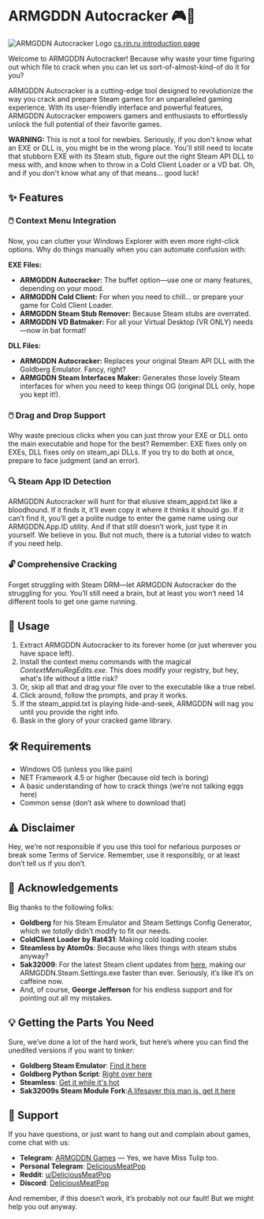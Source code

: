 # ARMGDDN Autocracker 🎮🔧
![ARMGDDN Autocracker Logo](https://github.com/KaladinDMP/ARMGDDN-Autocracker/assets/92135051/ebcf7a21-8e5d-44e2-9165-cb280d8d275c)
[cs.rin.ru introduction page](https://cs.rin.ru/forum/viewtopic.php?f=20&t=141375)


Welcome to ARMGDDN Autocracker! Because why waste your time figuring out which file to crack when you can let us sort-of-almost-kind-of do it for you?

ARMGDDN Autocracker is a cutting-edge tool designed to revolutionize the way you crack and prepare Steam games for an unparalleled gaming experience. With its user-friendly interface and powerful features, ARMGDDN Autocracker empowers gamers and enthusiasts to effortlessly unlock the full potential of their favorite games.

**WARNING:** This is not a tool for newbies. Seriously, if you don't know what an EXE or DLL is, you might be in the wrong place. You'll still need to locate that stubborn EXE with its Steam stub, figure out the right Steam API DLL to mess with, and know when to throw in a Cold Client Loader or a VD bat. Oh, and if you don't know what any of that means... good luck!

## ✨ Features

### 🖱️ Context Menu Integration
Now, you can clutter your Windows Explorer with even more right-click options. Why do things manually when you can automate confusion with:

**EXE Files:**
  - **ARMGDDN Autocracker:** The buffet option—use one or many features, depending on your mood.
  - **ARMGDDN Cold Client:** For when you need to chill... or prepare your game for Cold Client Loader.
  - **ARMGDDN Steam Stub Remover:** Because Steam stubs are overrated.
  - **ARMGDDN VD Batmaker:** For all your Virtual Desktop (VR ONLY) needs—now in bat format!

**DLL Files:**
  - **ARMGDDN Autocracker:** Replaces your original Steam API DLL with the Goldberg Emulator. Fancy, right?
  - **ARMGDDN Steam Interfaces Maker:** Generates those lovely Steam interfaces for when you need to keep things OG (original DLL only, hope you kept it!).

### 🖱️ Drag and Drop Support
Why waste precious clicks when you can just throw your EXE or DLL onto the main executable and hope for the best? Remember: EXE fixes only on EXEs, DLL fixes only on steam_api DLLs. If you try to do both at once, prepare to face judgment (and an error).

### 🔍 Steam App ID Detection
ARMGDDN Autocracker will hunt for that elusive steam_appid.txt like a bloodhound. If it finds it, it’ll even copy it where it thinks it should go. If it can’t find it, you’ll get a polite nudge to enter the game name using our ARMGDDN.App.ID utility. And if that still doesn’t work, just type it in yourself. We believe in you. But not much, there is a tutorial video to watch if you need help.

### 🔓 Comprehensive Cracking
Forget struggling with Steam DRM—let ARMGDDN Autocracker do the struggling for you. You’ll still need a brain, but at least you won’t need 14 different tools to get one game running.

## 📖 Usage

1. Extract ARMGDDN Autocracker to its forever home (or just wherever you have space left).
2. Install the context menu commands with the magical *ContextMenuRegEdits.exe*. This does modify your registry, but hey, what's life without a little risk?
3. Or, skip all that and drag your file over to the executable like a true rebel.
4. Click around, follow the prompts, and pray it works.
5. If the steam_appid.txt is playing hide-and-seek, ARMGDDN will nag you until you provide the right info.
6. Bask in the glory of your cracked game library.

## 🛠️ Requirements

 - Windows OS (unless you like pain)
 - NET Framework 4.5 or higher (because old tech is boring)
 - A basic understanding of how to crack things (we’re not talking eggs here)
 - Common sense (don’t ask where to download that)

## ⚠️ Disclaimer

Hey, we’re not responsible if you use this tool for nefarious purposes or break some Terms of Service. Remember, use it responsibly, or at least don’t tell us if you don’t.

## 🙏 Acknowledgements

Big thanks to the following folks:
- **Goldberg** for his Steam Emulator and Steam Settings Config Generator, which we *totally* didn’t modify to fit our needs.
- **ColdClient Loader by Rat431**: Making cold loading cooler.
- **Steamless by Atom0s**: Because who likes things with steam stubs anyway?
- **Sak32009**: For the latest Steam client updates from [here](https://github.com/Sak32009/steam_py_fork.git@fix-cm-servers), making our ARMGDDN.Steam.Settings.exe faster than ever. Seriously, it’s like it’s on caffeine now.
- And, of course, **George Jefferson** for his endless support and for pointing out all my mistakes.

## 💡 Getting the Parts You Need

Sure, we’ve done a lot of the hard work, but here’s where you can find the unedited versions if you want to tinker:

- **Goldberg Steam Emulator**: [Find it here](https://gitlab.com/Mr_Goldberg/goldberg_emulator)
- **Goldberg Python Script**: [Right over here](https://gitlab.com/Mr_Goldberg/goldberg_emulator/-/tree/master/scripts)
- **Steamless**: [Get it while it's hot](https://github.com/atom0s/Steamless)
- **Sak32009s Steam Module Fork**:[A lifesaver this man is, get it here](https://github.com/Sak32009/steam_py_fork.git@fix-cm-servers)

## 🌟 Support

If you have questions, or just want to hang out and complain about games, come chat with us:
- **Telegram**: [ARMGDDN Games](https://t.me/ARMGDDNGames) — Yes, we have Miss Tulip too.
- **Personal Telegram**: [DeliciousMeatPop](https://t.meSickSoThr33)
- **Reddit**: [u/DeliciousMeatPop](https://www.reddit.com/user/DeliciousMeatPop/)
- **Discord**: [DeliciousMeatPop](https://discordapp.com/users/191105213808115712)
  
And remember, if this doesn’t work, it’s probably not our fault!
But we might help you out anyway.
